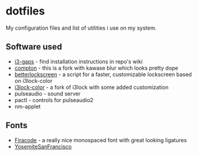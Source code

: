 # dotfiles
My configuration files and list of utilities i use on my system.

## Software used

- [i3-gaps](https://github.com/Airblader/i3) - find installation instructions in repo's wiki
- [compton](https://github.com/tryone144/compton) - this is a fork with kawase blur which looks pretty dope
- [betterlockscreen](https://github.com/pavanjadhaw/betterlockscreen) - a script for a faster, customizable lockscreen based on i3lock-color
- [i3lock-color](https://github.com/PandorasFox/i3lock-color) - a fork of i3lock with some added customization
- pulseaudio - sound server
- pactl - controls for pulseaudio2
- nm-applet

## Fonts

- [Firacode](https://github.com/tonsky/FiraCode) - a really nice monospaced font with great looking ligatures
- [YosemiteSanFrancisco](https://github.com/supermarin/YosemiteSanFranciscoFont)
